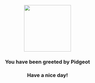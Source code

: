 <p align="center">
    <img src="https://raw.githubusercontent.com/PokeAPI/sprites/master/sprites/pokemon/18.png" width="150" height="150">
</p>
<h3 align="center">You have been greeted by  <b>Pidgeot</b></h3>
<h3 align="center">Have a nice day!</h3>
